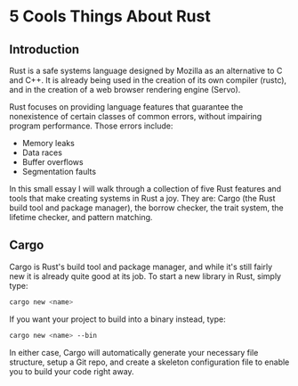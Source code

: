 # 5 Cools Things About Rust

## Introduction

Rust is a safe systems language designed by Mozilla as an alternative to C and
C++. It is already being used in the creation of its own compiler (rustc), and
in the creation of a web browser rendering engine (Servo).

Rust focuses on providing language features that guarantee the nonexistence of
certain classes of common errors, without impairing program performance. Those
errors include:

- Memory leaks
- Data races
- Buffer overflows
- Segmentation faults

In this small essay I will walk through a collection of five Rust features and
tools that make creating systems in Rust a joy. They are: Cargo (the Rust
build tool and package manager), the borrow checker, the trait system, the
lifetime checker, and pattern matching.

## Cargo

Cargo is Rust's build tool and package manager, and while it's still fairly new
it is already quite good at its job. To start a new library in Rust, simply
type:

```bash
cargo new <name>
```

If you want your project to build into a binary instead, type:

```bash
cargo new <name> --bin
```

In either case, Cargo will automatically generate your necessary file structure,
setup a Git repo, and create a skeleton configuration file to enable you to
build your code right away.
